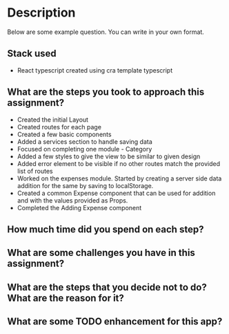 # Description
Below are some example question. You can write in your own format.

## Stack used
- React typescript created using cra template typescript

## What are the steps you took to approach this assignment?
- Created the initial Layout
- Created routes for each page
- Created a few basic components
- Added a services section to handle saving data
- Focused on completing one module - Category
- Added a few styles to give the view to be similar to given design
- Added error element to be visible if no other routes match the provided list of routes
- Worked on the expenses module. Started by creating a server side data addition for the same by saving to localStorage.
- Created a common Expense component that can be used for addition and with the values provided as Props.
- Completed the Adding Expense component

## How much time did you spend on each step?

## What are some challenges you have in this assignment?

## What are the steps that you decide not to do? What are the reason for it?

## What are some TODO enhancement for this app?

